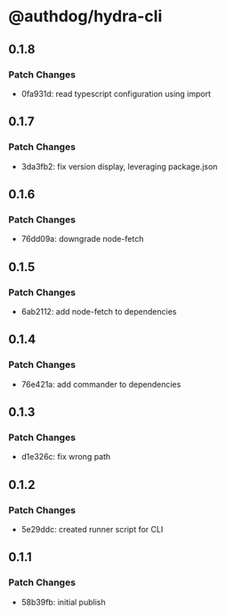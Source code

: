 # @authdog/hydra-cli

## 0.1.8

### Patch Changes

- 0fa931d: read typescript configuration using import

## 0.1.7

### Patch Changes

- 3da3fb2: fix version display, leveraging package.json

## 0.1.6

### Patch Changes

- 76dd09a: downgrade node-fetch

## 0.1.5

### Patch Changes

- 6ab2112: add node-fetch to dependencies

## 0.1.4

### Patch Changes

- 76e421a: add commander to dependencies

## 0.1.3

### Patch Changes

- d1e326c: fix wrong path

## 0.1.2

### Patch Changes

- 5e29ddc: created runner script for CLI

## 0.1.1

### Patch Changes

- 58b39fb: initial publish
